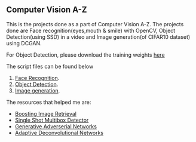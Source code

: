 ## Computer Vision A-Z

This is the projects done as a part of Computer Vision A-Z. The projects done are Face recognition(eyes,mouth & smile) with OpenCV, Object Detection(using SSD) in a video and Image generation(of CIFAR10 dataset) using DCGAN.

For Object Detection, please download the training weights [here](https://s3.amazonaws.com/amdegroot-models/ssd300_mAP_77.43_v2.pth)

The script files can be found below
1. [Face Recognition](https://github.com/abishekarun/Computer-Vision-AtoZ/blob/master/Face_Recognition/face_recognition.py). 
2. [Object Detection](https://github.com/abishekarun/Computer-Vision-AtoZ/blob/master/Object_Detection/object_detection.py). 
3. [Image generation](https://github.com/abishekarun/Computer-Vision-AtoZ/blob/master/Image_Generation/dcgan.py). 

The resources that helped me are:

+ [Boosting Image Retrieval](http://citeseerx.ist.psu.edu/viewdoc/download?doi=10.1.1.136.2419&rep=rep1&type=pdf)
+ [Single Shot Multibox Detector](https://arxiv.org/pdf/1512.02325.pdf)
+ [Generative Adverserial Networks](https://arxiv.org/pdf/1406.2661.pdf)
+ [Adaptive Deconvolutional Networks](http://citeseerx.ist.psu.edu/viewdoc/download?doi=10.1.1.227.7393&rep=rep1&type=pdf)

